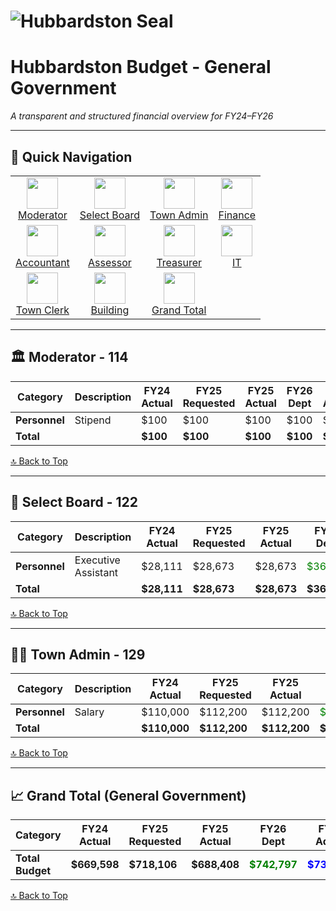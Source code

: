 # ![Hubbardston Seal](https://upload.wikimedia.org/wikipedia/commons/thumb/4/4a/Seal_of_Massachusetts.svg/1920px-Seal_of_Massachusetts.svg.png)

# **Hubbardston Budget - General Government**
*A transparent and structured financial overview for FY24–FY26*

---

## 📌 Quick Navigation  
<table align="center">
<tr>
    <td align="center"><a href="#moderator-114"><img src="https://img.icons8.com/ios-filled/50/gavel.png" width="50"><br>Moderator</a></td>
    <td align="center"><a href="#select-board-122"><img src="https://img.icons8.com/ios-filled/50/law.png" width="50"><br>Select Board</a></td>
    <td align="center"><a href="#town-admin-129"><img src="https://img.icons8.com/ios-filled/50/admin-settings-male.png" width="50"><br>Town Admin</a></td>
    <td align="center"><a href="#finance-committee-131"><img src="https://img.icons8.com/ios-filled/50/money.png" width="50"><br>Finance</a></td>
</tr>
<tr>
    <td align="center"><a href="#accountant-135"><img src="https://img.icons8.com/ios-filled/50/calculator.png" width="50"><br>Accountant</a></td>
    <td align="center"><a href="#assessor-141"><img src="https://img.icons8.com/ios-filled/50/home.png" width="50"><br>Assessor</a></td>
    <td align="center"><a href="#treasurer-collector-149"><img src="https://img.icons8.com/ios-filled/50/bank.png" width="50"><br>Treasurer</a></td>
    <td align="center"><a href="#information-technology-155"><img src="https://img.icons8.com/ios-filled/50/computer.png" width="50"><br>IT</a></td>
</tr>
<tr>
    <td align="center"><a href="#town-clerk-161"><img src="https://img.icons8.com/ios-filled/50/documents.png" width="50"><br>Town Clerk</a></td>
    <td align="center"><a href="#building-maintenance-192"><img src="https://img.icons8.com/ios-filled/50/maintenance.png" width="50"><br>Building</a></td>
    <td align="center"><a href="#grand-total"><img src="https://img.icons8.com/ios-filled/50/sigma.png" width="50"><br>Grand Total</a></td>
</tr>
</table>

---

## 🏛 Moderator - 114 <a id="moderator-114"></a>
| Category  | Description | FY24 Actual | FY25 Requested | FY25 Actual | FY26 Dept | FY26 Admin | Change ($) | Change (%) |
|-----------|------------|-------------|---------------|-------------|-----------|------------|------------|------------|
| **Personnel** | Stipend | $100 | $100 | $100 | $100 | $100 | $0 | 0.00% |
| **Total** |  | **$100** | **$100** | **$100** | **$100** | **$100** | **$0** | **0.00%** |

[🔝 Back to Top](#-quick-navigation)

---

## 📜 Select Board - 122 <a id="select-board-122"></a>
| Category  | Description | FY24 Actual | FY25 Requested | FY25 Actual | FY26 Dept | FY26 Admin | Change ($) | Change (%) |
|-----------|------------|-------------|---------------|-------------|-----------|------------|------------|------------|
| **Personnel** | Executive Assistant | $28,111 | $28,673 | $28,673 | <span style="color:green">$36,870</span> | <span style="color:blue">$34,348</span> | <span style="color:red">$5,675</span> | <span style="color:orange">19.79%</span> |
| **Total** |  | **$28,111** | **$28,673** | **$28,673** | **$36,870** | **$34,348** | **$5,675** | **19.79%** |

[🔝 Back to Top](#-quick-navigation)

---

## 👨‍💼 Town Admin - 129 <a id="town-admin-129"></a>
| Category  | Description | FY24 Actual | FY25 Requested | FY25 Actual | FY26 Dept | FY26 Admin | Change ($) | Change (%) |
|-----------|------------|-------------|---------------|-------------|-----------|------------|------------|------------|
| **Personnel** | Salary | $110,000 | $112,200 | $112,200 | <span style="color:green">$112,200</span> | <span style="color:blue">$115,566</span> | <span style="color:red">$3,366</span> | <span style="color:orange">3.00%</span> |
| **Total** |  | **$110,000** | **$112,200** | **$112,200** | **$112,200** | **$115,566** | **$3,366** | **3.00%** |

[🔝 Back to Top](#-quick-navigation)

---

## 📈 Grand Total (General Government) <a id="grand-total"></a>
| Category  | FY24 Actual | FY25 Requested | FY25 Actual | FY26 Dept | FY26 Admin | Change ($) | Change (%) |
|-----------|-------------|---------------|-------------|-----------|------------|------------|------------|
| **Total Budget** | **$669,598** | **$718,106** | **$688,408** | <span style="color:green">**$742,797**</span> | <span style="color:blue">**$731,340**</span> | <span style="color:red">**$42,932**</span> | <span style="color:orange">**6.24%**</span> |

[🔝 Back to Top](#-quick-navigation)
